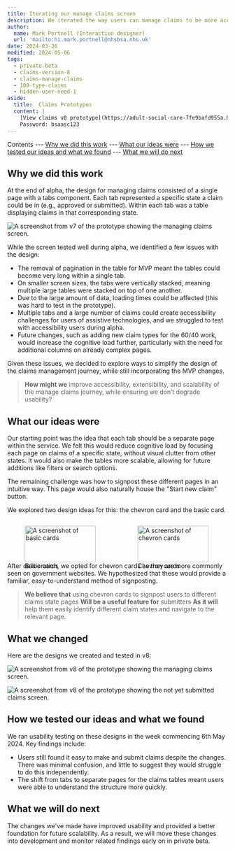 ```yaml
---
title: Iterating our manage claims screen
description: We iterated the way users can manage claims to be more accessible and intuitive across all platforms.
author:
  name: Mark Portnell (Interaction designer)
  url: 'mailto:hi.mark.portnell@nhsbsa.nhs.uk'
date: 2024-03-26
modified: 2024-05-06
tags:
  - private-beta
  - claims-version-8
  - claims-manage-claims
  - 100-type-claims
  - hidden-user-need-1
aside:
  title:  Claims Prototypes
  content: |
    [View claims v8 prototype](https://adult-social-care-7fe9bafd955a.herokuapp.com/claims/prototypes/design/v8/) 
    Password: bsaasc123
---
```


Contents
--- [Why we did this work](#why-we-did-this-work)
--- [What our ideas were](#what-our-ideas-were)
--- [How we tested our ideas and what we found](#how-we-tested-our-ideas-and-what-we-found)
--- [What we will do next](#what-we-will-do-next)

## Why we did this work

At the end of alpha, the design for managing claims consisted of a single page with a tabs component. Each tab represented a specific state a claim could be in (e.g., approved or submitted). Within each tab was a table displaying claims in that corresponding state.

![A screenshot from v7 of the prototype showing the managing claims screen.](manage-claims-v7.png "Manage claims screen from v7")

While the screen tested well during alpha, we identified a few issues with the design:
- The removal of pagination in the table for MVP meant the tables could become very long within a single tab.
- On smaller screen sizes, the tabs were vertically stacked, meaning multiple large tables were stacked on top of one another.
- Due to the large amount of data, loading times could be affected (this was hard to test in the prototype).
- Multiple tabs and a large number of claims could create accessibility challenges for users of assistive technologies, and we struggled to test with accessibility users during alpha.
- Future changes, such as adding new claim types for the 60/40 work, would increase the cognitive load further, particularly with the need for additional columns on already complex pages.

Given these issues, we decided to explore ways to simplify the design of the claims management journey, while still incorporating the MVP changes.

> **How might we** improve accessibility, extensibility, and scalability of the manage claims journey, while ensuring we don’t degrade usability?

## What our ideas were

Our starting point was the idea that each tab should be a separate page within the service. We felt this would reduce cognitive load by focusing each page on claims of a specific state, without visual clutter from other states. It would also make the tables more scalable, allowing for future additions like filters or search options.

The remaining challenge was how to signpost these different pages in an intuitive way. This page would also naturally house the "Start new claim" button.

We explored two design ideas for this: the chevron card and the basic card.

<div style="display: flex; flex-wrap: wrap; gap: 1rem;">
  <div style="flex: 1; max-width: 48%;">
    <figure>
      <img src="basic-cards.png" alt="A screenshot of basic cards" style="width: 100%; height: auto;">
      <figcaption>Basic cards</figcaption>
    </figure>
  </div>
  <div style="flex: 1; max-width: 48%;">
    <figure>
      <img src="chevron-cards.png" alt="A screenshot of chevron cards" style="width: 100%; height: auto;">
      <figcaption>Chevron cards</figcaption>
    </figure>
  </div>
</div>

After deliberation, we opted for chevron cards as they are more commonly seen on government websites. We hypothesized that these would provide a familiar, easy-to-understand method of signposting.

> **We believe that** using chevron cards to signpost users to different claims state pages
> **Will be a useful feature for** submitters
> **As it will** help them easily identify different claim states and navigate to the relevant page.

## What we changed

Here are the designs we created and tested in v8:

![A screenshot from v8 of the prototype showing the managing claims screen.](manage-claims-v8.png "Manage claims")

![A screenshot from v8 of the prototype showing the not yet submitted claims screen.](claims-table-v8.png "Not yet submitted claims")

## How we tested our ideas and what we found

We ran usability testing on these designs in the week commencing 6th May 2024. Key findings include:
- Users still found it easy to make and submit claims despite the changes. There was minimal confusion, and little to suggest they would struggle to do this independently.
- The shift from tabs to separate pages for the claims tables meant users were able to understand the structure more quickly.

## What we will do next

The changes we've made have improved usability and provided a better foundation for future scalability. As a result, we will move these changes into development and monitor related findings early on in private beta.
